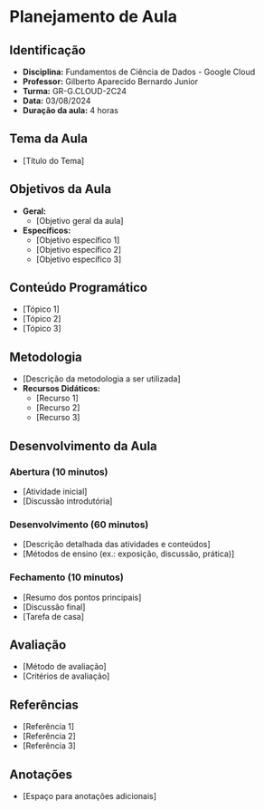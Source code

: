 # Planejamento de Aula

## Identificação
- **Disciplina:** Fundamentos de Ciência de Dados - Google Cloud
- **Professor:** Gilberto Aparecido Bernardo Junior
- **Turma:** GR-G.CLOUD-2C24 
- **Data:** 03/08/2024
- **Duração da aula:** 4 horas

## Tema da Aula
- [Título do Tema]

## Objetivos da Aula
- **Geral:** 
  - [Objetivo geral da aula]
- **Específicos:**
  - [Objetivo específico 1]
  - [Objetivo específico 2]
  - [Objetivo específico 3]

## Conteúdo Programático
- [Tópico 1]
- [Tópico 2]
- [Tópico 3]

## Metodologia
- [Descrição da metodologia a ser utilizada]
- **Recursos Didáticos:**
  - [Recurso 1]
  - [Recurso 2]
  - [Recurso 3]

## Desenvolvimento da Aula

### Abertura (10 minutos)
- [Atividade inicial]
- [Discussão introdutória]

### Desenvolvimento (60 minutos)
- [Descrição detalhada das atividades e conteúdos]
- [Métodos de ensino (ex.: exposição, discussão, prática)]

### Fechamento (10 minutos)
- [Resumo dos pontos principais]
- [Discussão final]
- [Tarefa de casa]

## Avaliação
- [Método de avaliação]
- [Critérios de avaliação]

## Referências
- [Referência 1]
- [Referência 2]
- [Referência 3]

## Anotações
- [Espaço para anotações adicionais]
